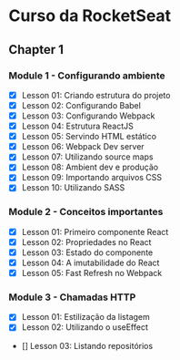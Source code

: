 # Curso da RocketSeat

## Chapter 1

  ### Module 1 - Configurando ambiente

 - [x] Lesson 01: Criando estrutura do projeto
 - [x] Lesson 02: Configurando Babel
 - [x] Lesson 03: Configurando Webpack
 - [x] Lesson 04: Estrutura ReactJS
 - [x] Lesson 05: Servindo HTML estático
 - [x] Lesson 06: Webpack Dev server
 - [x] Lesson 07: Utilizando source maps
 - [x] Lesson 08: Ambient dev e produção
 - [x] Lesson 09: Importando arquivos CSS
 - [x] Lesson 10: Utilizando SASS

  ### Module 2 - Conceitos importantes

 - [x] Lesson 01: Primeiro componente React
 - [x] Lesson 02: Propriedades no React
 - [x] Lesson 03: Estado do componente
 - [x] Lesson 04: A imutabilidade do React
 - [x] Lesson 05: Fast Refresh no Webpack

  ### Module 3 - Chamadas HTTP

 - [x] Lesson 01: Estilização da listagem
 - [x] Lesson 02: Utilizando o useEffect
 - []  Lesson 03: Listando repositórios

 

